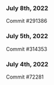 ### July 8th, 2022

Commit #291386

### July 5th, 2022

Commit #314353


### July 4th, 2022

Commit #72281
